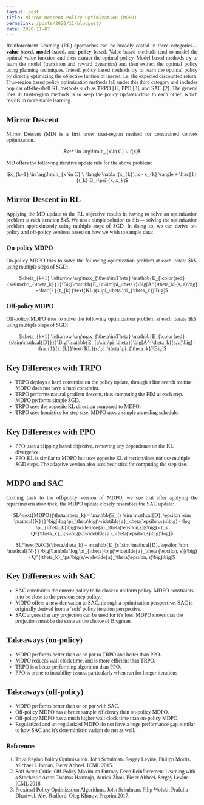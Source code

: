```yaml
---
layout: post
title: Mirror Descent Policy Optimization (MDPO)
permalink: /posts/2020/11/blogpost/
date: 2020-11-07
---
```

<body style="font-family: 'Palatino'">

<p style="text-align:justify">
Reinforcement Learning (RL) approaches can be broadly casted in three categories--- <b>value</b> based, <b>model</b> based, and <b>policy</b> based. Value based methods tend to model the optimal value function and then extract the optimal policy. Model based methods try to learn the model (transition and reward dynamics) and then extract the optimal policy using planning techniques. Intead, policy based methods try to learn the optimal policy by directly optimizing the objective funtion of inerest, i.e. the expected discounted return. Trus-region based policy optimization methods fall under this third category and includes popular off-the-shelf RL methods such as TRPO [1], PPO [3], and SAC [2]. The general idea in trust-region methods is to keep the policy updates close to each other, which results in more stable learning.
</p>

<h2> Mirror Descent </h2>
<p style="text-align:justify">
Mirror Descent (MD) is a first order trust-region method for constrained convex optimization. 
</p>
<p align="center">
$x^* \in \arg\!\min_{x\in C} \; f(x)$  
</p>

<p style="text-align:justify">
MD offers the following iterative update rule for the above problem: 
</p>

<p align="center">
$x_{k+1} \in \arg\!\min_{x \in C} \; \langle \nabla f(x_{k}), x - x_{k} \rangle + \frac{1}{t_k} B_{\psi}(x, x_k)$
</p>

<h2> Mirror Descent in RL </h2>

<p style="text-align:justify">
Applying the MD update to the RL objective results in having to solve an optimization problem at each iteration $k$. We test a simple solution to this--- solving the optimization problem approximately using multiple steps of SGD. In doing so, we can derive on-policy and off-policy versions based on how we wish to sample data:  
</p>

<h3> On-policy MDPO </h3>

<p style="text-align:justify">
On-policy MDPO tries to solve the following optimization problem at each iterate $k$, using multiple steps of SGD:
</p>

<p align="center">
$\theta_{k+1} \leftarrow \arg\max_{\theta\in\Theta} \mathbb{E_{\color{red}{s\sim\rho_{\theta_k}}}}\Big[\mathbb{E_{a\sim\pi_\theta}}\big[A^{\theta_k}(s, a)\big] - \frac{1}{t_{k}}\text{KL}(s;\pi_\theta,\pi_{\theta_k})\Big]$
</p>

<h3> Off-policy MDPO </h3>

<p style="text-align:justify">
Off-policy MDPO tries to solve the following optimization problem at each iterate $k$, using multiple steps of SGD:
</p>

<p align="center">
$\theta_{k+1} \leftarrow \arg\max_{\theta\in\Theta} \mathbb{E_{\color{red}{s\sim\mathcal{D}}}}\Big[\mathbb{E_{a\sim\pi_\theta}}\big[A^{\theta_k}(s, a)\big] - \frac{1}{t_{k}}\text{KL}(s;\pi_\theta,\pi_{\theta_k})\Big]$
</p>

<h2> Key Differences with TRPO </h2>

<p style="text-align:justify">
<ul>
    <li>TRPO deploys a hard constraint on the policy update, through a line search routine. MDPO does not have a hard constraint.</li>
    <li>TRPO performs natural gradient descent, thus computing the FIM at each step. MDPO performs simple SGD.</li>
    <li>TRPO uses the opposite KL direction compared to MDPO.</li>
    <li>TRPO uses heuristics for step size. MDPO uses a simple annealing schedule.</li>
</ul>
</p>

<h2> Key Differences with PPO </h2>

<p style="text-align:justify">
<ul>
    <li>PPO uses a clipping based objective, removing any dependence on the KL divergence.</li>
    <li>PPO-KL is similar to MDPO but uses opposite KL direction/does not use multiple SGD steps. The adaptive version also uses heuristics for computing the step size.</li>
</ul>
</p>

<h2> MDPO and SAC </h2>

<p style="text-align:justify">
Coming back to the off-policy version of MDPO, we see that after applying the reparameterization trick, the MDPO update closely resembles the SAC update:
</p>

<p align="center">
$L^\text{MDPO}(\theta,\theta_k) = \mathbb{E_{s \sim \mathcal{D}, \epsilon \sim \mathcal{N}}} \big[\log \pi_\theta\big(\widetilde{a}_\theta(\epsilon,s)|s\big) - \log \pi_{\theta_k}\big(\widetilde{a}_\theta(\epsilon,s)|s\big) - t_k Q^{\theta_k}_\psi\big(s,\widetilde{a}_\theta(\epsilon,s)\big)\big]$
</p>

<p align="center">
$L^\text{SAC}(\theta,\theta_k) = \mathbb{E_{s \sim \mathcal{D}, \epsilon \sim \mathcal{N}}} \big[\lambda \log \pi_{\theta}\big(\widetilde{a}_\theta (\epsilon, s)|s\big) - Q^{\theta_k}_\psi\big(s,\widetilde{a}_\theta(\epsilon, s)\big)\big]$
</p>

<h2> Key Differences with SAC </h2>

<p style="text-align:justify">
<ul>
    <li>SAC constraints the current policy to be close to uniform policy. MDPO constraints it to be close to the previous step policy.</li>
    <li>MDPO offers a new derivation to SAC, through a optimization perspective. SAC is originally derived from a ‘soft’ policy iteration perspective.</li>
    <li>SAC argues that any projection can be used for it’s loss. MDPO shows that the projection must be the same as the choice of Bregman.</li>
</ul>
</p>

<h2> Takeaways (on-policy) </h2>

<p style="text-align:justify">
<ul>
    <li>MDPO performs better than or on par to TRPO and better than PPO.</li>
    <li>MDPO reduces wall clock time, and is more efficient than TRPO.</li>
    <li>TRPO is a better performing algorithm than PPO.</li>
    <li>PPO is prone to instability issues, particularly when run for longer iterations.</li>
</ul>
</p>

<h2> Takeaways (off-policy) </h2>

<p style="text-align:justify">
<ul>
    <li>MDPO performs better than or on par with SAC.</li>
    <li>Off-policy MDPO has a better sample efficiency than on-policy MDPO.</li>
    <li>Off-policy MDPO has a much higher wall clock time than on-policy MDPO.</li>
    <li>Regularized and un-regularized MDPO do not have a huge performance gap, similar to how SAC and it's deterministic variant do not as well.</li>
</ul>
</p>

<h3> References </h3>
<p style="text-align:justify">
<ol>
    <li style="font-size:14px"> Trust Region Policy Optimization. John Schulman, Sergey Levine, Philipp Moritz, Michael I. Jordan, Pieter Abbeel. ICML 2015.</li>
    <li style="font-size:14px"> Soft Actor-Critic: Off-Policy Maximum Entropy Deep Reinforcement Learning with a Stochastic Actor. Tuomas Haarnoja, Aurick Zhou, Pieter Abbeel, Sergey Levine. ICML 2018.</li>
    <li style="font-size:14px"> Proximal Policy Optimization Algorithms. John Schulman, Filip Wolski, Prafulla Dhariwal, Alec Radford, Oleg Klimov. Preprint 2017.</li>
</ol>
</p>
